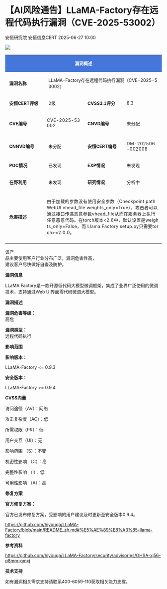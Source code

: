 #  【AI风险通告】LLaMA-Factory存在远程代码执行漏洞（CVE-2025-53002）  
安恒研究院  安恒信息CERT   2025-06-27 10:00  
  
![](https://mmbiz.qpic.cn/mmbiz_jpg/JAzzLj4nXevmL5H6C1I6nWLYOHeic25ZZq3Sju5Xs1LnOckux8PBqG1qYrBly0Nicx4verjADnLorl5g1ImeuTeg/640?wx_fmt=jpeg&from=appmsg&wx_&wx_ "")  
  
<table><tbody><tr style="-webkit-tap-highlight-color:transparent;"><td colspan="4" data-colwidth="100.0000%" width="100.0000%" style="-webkit-tap-highlight-color:transparent;word-break:break-all;hyphens:auto;border-color:#4577da;background-color:#4577da;"><section style="-webkit-tap-highlight-color:transparent;margin:5px 0px;"><section style="-webkit-tap-highlight-color:transparent;margin-top:0px;margin-right:0px;margin-bottom:unset;margin-left:0px;padding:0px 5px;font-size:14px;color:rgb(255, 255, 255);box-sizing:border-box;"><p style="-webkit-tap-highlight-color:transparent;text-align:center;"><strong style="-webkit-tap-highlight-color:transparent;"><span leaf="">漏洞概述</span></strong></p></section></section></td></tr><tr style="-webkit-tap-highlight-color:transparent;"><td data-colwidth="25.0000%" width="25.0000%" style="-webkit-tap-highlight-color:transparent;word-break:break-all;hyphens:auto;border-color:#4577da;"><section style="-webkit-tap-highlight-color:transparent;margin:5px 0px;"><section style="-webkit-tap-highlight-color:transparent;margin-top:0px;margin-right:0px;margin-bottom:unset;margin-left:0px;padding:0px 5px;font-size:14px;box-sizing:border-box;"><p style="-webkit-tap-highlight-color:transparent;text-align:left;"><strong style="-webkit-tap-highlight-color:transparent;"><span leaf="">漏洞名称</span></strong></p></section></section></td><td colspan="3" data-colwidth="75.0000%" width="75.0000%" style="-webkit-tap-highlight-color:transparent;word-break:break-all;hyphens:auto;border-color:#4577da;"><section style="-webkit-tap-highlight-color:transparent;margin:5px 0px;"><section style="-webkit-tap-highlight-color:transparent;margin-top:0px;margin-right:0px;margin-bottom:unset;margin-left:0px;padding:0px 5px;font-size:14px;box-sizing:border-box;"><p><span leaf="">LLaMA-Factory存在远程代码执行漏洞（CVE-2025-53002）</span></p></section></section></td></tr><tr style="-webkit-tap-highlight-color:transparent;"><td data-colwidth="25.0000%" width="25.0000%" style="-webkit-tap-highlight-color:transparent;word-break:break-all;hyphens:auto;border-color:#4577da;"><section style="-webkit-tap-highlight-color:transparent;margin:5px 0px;"><section style="-webkit-tap-highlight-color:transparent;margin-top:0px;margin-right:0px;margin-bottom:unset;margin-left:0px;padding:0px 5px;font-size:14px;box-sizing:border-box;"><p style="-webkit-tap-highlight-color:transparent;text-align:left;"><strong style="-webkit-tap-highlight-color:transparent;"><span leaf="">安恒CERT评级</span></strong></p></section></section></td><td data-colwidth="25.0000%" width="25.0000%" style="-webkit-tap-highlight-color:transparent;word-break:break-all;hyphens:auto;border-color:#4577da;"><section style="-webkit-tap-highlight-color:transparent;margin:5px 0px;"><section style="-webkit-tap-highlight-color:transparent;margin-top:0px;margin-right:0px;margin-bottom:unset;margin-left:0px;padding:0px 5px;font-size:14px;box-sizing:border-box;"><p style="-webkit-tap-highlight-color:transparent;text-align:left;word-break:break-all;"><span leaf="" style="-webkit-tap-highlight-color:transparent;">2级</span></p></section></section></td><td data-colwidth="25.0000%" width="25.0000%" style="-webkit-tap-highlight-color:transparent;word-break:break-all;hyphens:auto;border-color:#4577da;"><section style="-webkit-tap-highlight-color:transparent;margin:5px 0px;"><section style="-webkit-tap-highlight-color:transparent;margin-top:0px;margin-right:0px;margin-bottom:unset;margin-left:0px;padding:0px 5px;font-size:14px;box-sizing:border-box;"><p style="-webkit-tap-highlight-color:transparent;text-align:left;"><strong style="-webkit-tap-highlight-color:transparent;"><span leaf="">CVSS3.1评分</span></strong></p></section></section></td><td data-colwidth="25.0000%" width="25.0000%" style="-webkit-tap-highlight-color:transparent;word-break:break-all;hyphens:auto;border-color:#4577da;"><section style="-webkit-tap-highlight-color:transparent;margin:5px 0px;"><section style="-webkit-tap-highlight-color:transparent;margin-top:0px;margin-right:0px;margin-bottom:unset;margin-left:0px;padding:0px 5px;font-size:14px;box-sizing:border-box;"><p><span leaf="">8.3</span></p></section></section></td></tr><tr style="-webkit-tap-highlight-color:transparent;"><td data-colwidth="25.0000%" width="25.0000%" style="-webkit-tap-highlight-color:transparent;word-break:break-all;hyphens:auto;border-color:#4577da;"><section style="-webkit-tap-highlight-color:transparent;margin:5px 0px;"><section style="-webkit-tap-highlight-color:transparent;margin-top:0px;margin-right:0px;margin-bottom:unset;margin-left:0px;padding:0px 5px;font-size:14px;box-sizing:border-box;"><p style="-webkit-tap-highlight-color:transparent;text-align:left;"><strong style="-webkit-tap-highlight-color:transparent;"><span leaf="">CVE编号</span></strong></p></section></section></td><td data-colwidth="25.0000%" width="25.0000%" style="-webkit-tap-highlight-color:transparent;word-break:break-all;hyphens:auto;border-color:#4577da;"><section style="-webkit-tap-highlight-color:transparent;margin:5px 0px;"><p><span style="font-size:14px;letter-spacing:0.544px;"><span leaf="">CVE-2025-53002</span></span></p><section style="-webkit-tap-highlight-color:transparent;margin-top:0px;margin-right:0px;margin-bottom:unset;margin-left:0px;padding:0px 5px;font-size:14px;overflow:hidden;line-height:0;box-sizing:border-box;"><span leaf="" style="-webkit-tap-highlight-color:transparent;"><br/></span></section></section></td><td data-colwidth="25.0000%" width="25.0000%" style="-webkit-tap-highlight-color:transparent;word-break:break-all;hyphens:auto;border-color:#4577da;"><section style="-webkit-tap-highlight-color:transparent;margin:5px 0px;"><section style="-webkit-tap-highlight-color:transparent;margin-top:0px;margin-right:0px;margin-bottom:unset;margin-left:0px;padding:0px 5px;font-size:14px;box-sizing:border-box;"><p style="-webkit-tap-highlight-color:transparent;text-align:left;"><strong style="-webkit-tap-highlight-color:transparent;"><span leaf="">CNVD编号</span></strong></p></section></section></td><td data-colwidth="25.0000%" width="25.0000%" style="-webkit-tap-highlight-color:transparent;word-break:break-all;hyphens:auto;border-color:#4577da;"><section style="-webkit-tap-highlight-color:transparent;margin:5px 0px;"><section style="-webkit-tap-highlight-color:transparent;margin-top:0px;margin-right:0px;margin-bottom:unset;margin-left:0px;padding:0px 5px;font-size:14px;box-sizing:border-box;"><p style="-webkit-tap-highlight-color:transparent;text-align:left;"><span leaf="" style="-webkit-tap-highlight-color:transparent;">未分配</span></p></section></section></td></tr><tr style="-webkit-tap-highlight-color:transparent;"><td data-colwidth="25.0000%" width="25.0000%" style="-webkit-tap-highlight-color:transparent;word-break:break-all;hyphens:auto;border-color:#4577da;"><section style="-webkit-tap-highlight-color:transparent;margin:5px 0px;"><section style="-webkit-tap-highlight-color:transparent;margin-top:0px;margin-right:0px;margin-bottom:unset;margin-left:0px;padding:0px 5px;font-size:14px;box-sizing:border-box;"><p style="-webkit-tap-highlight-color:transparent;text-align:left;"><strong style="-webkit-tap-highlight-color:transparent;"><span leaf="">CNNVD编号</span></strong></p></section></section></td><td data-colwidth="25.0000%" width="25.0000%" style="-webkit-tap-highlight-color:transparent;word-break:break-all;hyphens:auto;border-color:#4577da;"><section style="-webkit-tap-highlight-color:transparent;margin:5px 0px;"><section style="-webkit-tap-highlight-color:transparent;margin-top:0px;margin-right:0px;margin-bottom:unset;margin-left:0px;padding:0px 5px;font-size:14px;box-sizing:border-box;"><p style="-webkit-tap-highlight-color:transparent;"><span leaf="" style="-webkit-tap-highlight-color:transparent;">未分配</span></p></section></section></td><td data-colwidth="25.0000%" width="25.0000%" style="-webkit-tap-highlight-color:transparent;word-break:break-all;hyphens:auto;border-color:#4577da;"><section style="-webkit-tap-highlight-color:transparent;margin:5px 0px;"><section style="-webkit-tap-highlight-color:transparent;margin-top:0px;margin-right:0px;margin-bottom:unset;margin-left:0px;padding:0px 5px;font-size:14px;box-sizing:border-box;"><p style="-webkit-tap-highlight-color:transparent;text-align:left;"><strong style="-webkit-tap-highlight-color:transparent;"><span leaf="">安恒CERT编号</span></strong></p></section></section></td><td data-colwidth="25.0000%" width="25.0000%" style="-webkit-tap-highlight-color:transparent;word-break:break-all;hyphens:auto;border-color:#4577da;"><section style="-webkit-tap-highlight-color:transparent;margin:5px 0px;"><section style="-webkit-tap-highlight-color:transparent;margin-top:0px;margin-right:0px;margin-bottom:unset;margin-left:0px;padding:0px 5px;font-size:14px;box-sizing:border-box;"><p><span style="letter-spacing:0.544px;font-size:14px;"><span leaf="">DM-202506-002008</span></span></p></section></section></td></tr><tr style="-webkit-tap-highlight-color:transparent;"><td data-colwidth="25.0000%" width="25.0000%" style="-webkit-tap-highlight-color:transparent;word-break:break-all;hyphens:auto;border-color:#4577da;"><section style="-webkit-tap-highlight-color:transparent;margin:5px 0px;"><section style="-webkit-tap-highlight-color:transparent;margin-top:0px;margin-right:0px;margin-bottom:unset;margin-left:0px;padding:0px 5px;font-size:14px;box-sizing:border-box;"><p style="-webkit-tap-highlight-color:transparent;text-align:left;"><strong style="-webkit-tap-highlight-color:transparent;"><span leaf="">POC情况</span></strong></p></section></section></td><td data-colwidth="25.0000%" width="25.0000%" style="-webkit-tap-highlight-color:transparent;word-break:break-all;hyphens:auto;border-color:#4577da;"><section style="-webkit-tap-highlight-color:transparent;margin:5px 0px;"><section style="-webkit-tap-highlight-color:transparent;margin-top:0px;margin-right:0px;margin-bottom:unset;margin-left:0px;padding:0px 5px;font-size:14px;box-sizing:border-box;"><p style="-webkit-tap-highlight-color:transparent;"><span leaf="" style="-webkit-tap-highlight-color:transparent;">已发现</span></p></section></section></td><td data-colwidth="25.0000%" width="25.0000%" style="-webkit-tap-highlight-color:transparent;word-break:break-all;hyphens:auto;border-color:#4577da;"><section style="-webkit-tap-highlight-color:transparent;margin:5px 0px;"><section style="-webkit-tap-highlight-color:transparent;margin-top:0px;margin-right:0px;margin-bottom:unset;margin-left:0px;padding:0px 5px;font-size:14px;box-sizing:border-box;"><p style="-webkit-tap-highlight-color:transparent;text-align:left;"><strong style="-webkit-tap-highlight-color:transparent;"><span leaf="">EXP情况</span></strong></p></section></section></td><td data-colwidth="25.0000%" width="25.0000%" style="-webkit-tap-highlight-color:transparent;word-break:break-all;hyphens:auto;border-color:#4577da;"><section style="-webkit-tap-highlight-color:transparent;margin:5px 0px;"><section style="-webkit-tap-highlight-color:transparent;margin-top:0px;margin-right:0px;margin-bottom:unset;margin-left:0px;padding:0px 5px;font-size:14px;box-sizing:border-box;"><p style="-webkit-tap-highlight-color:transparent;"><span leaf="" style="-webkit-tap-highlight-color:transparent;">未发现</span></p></section></section></td></tr><tr style="-webkit-tap-highlight-color:transparent;"><td data-colwidth="25.0000%" width="25.0000%" style="-webkit-tap-highlight-color:transparent;word-break:break-all;hyphens:auto;border-color:#4577da;"><section style="-webkit-tap-highlight-color:transparent;margin:5px 0px;"><section style="-webkit-tap-highlight-color:transparent;margin-top:0px;margin-right:0px;margin-bottom:unset;margin-left:0px;padding:0px 5px;font-size:14px;box-sizing:border-box;"><p style="-webkit-tap-highlight-color:transparent;text-align:left;"><strong style="-webkit-tap-highlight-color:transparent;"><span leaf="">在野利用</span></strong></p></section></section></td><td data-colwidth="25.0000%" width="25.0000%" style="-webkit-tap-highlight-color:transparent;word-break:break-all;hyphens:auto;border-color:#4577da;"><section style="-webkit-tap-highlight-color:transparent;margin:5px 0px;"><section style="-webkit-tap-highlight-color:transparent;margin-top:0px;margin-right:0px;margin-bottom:unset;margin-left:0px;padding:0px 5px;font-size:14px;box-sizing:border-box;"><p style="-webkit-tap-highlight-color:transparent;"><span leaf="" style="-webkit-tap-highlight-color:transparent;">未发现</span></p></section></section></td><td data-colwidth="25.0000%" width="25.0000%" style="-webkit-tap-highlight-color:transparent;word-break:break-all;hyphens:auto;border-color:#4577da;"><section style="-webkit-tap-highlight-color:transparent;margin:5px 0px;"><section style="-webkit-tap-highlight-color:transparent;margin-top:0px;margin-right:0px;margin-bottom:unset;margin-left:0px;padding:0px 5px;font-size:14px;box-sizing:border-box;"><p style="-webkit-tap-highlight-color:transparent;text-align:left;"><strong style="-webkit-tap-highlight-color:transparent;"><span leaf="">研究情况</span></strong></p></section></section></td><td data-colwidth="25.0000%" width="25.0000%" style="-webkit-tap-highlight-color:transparent;word-break:break-all;hyphens:auto;border-color:#4577da;"><section style="-webkit-tap-highlight-color:transparent;margin:5px 0px;"><section style="-webkit-tap-highlight-color:transparent;margin-top:0px;margin-right:0px;margin-bottom:unset;margin-left:0px;padding:0px 5px;font-size:14px;box-sizing:border-box;"><p style="-webkit-tap-highlight-color:transparent;"><span leaf="" style="-webkit-tap-highlight-color:transparent;">分析中</span></p></section></section></td></tr><tr style="-webkit-tap-highlight-color:transparent;"><td data-colwidth="25.0000%" width="25.0000%" style="-webkit-tap-highlight-color:transparent;word-break:break-all;hyphens:auto;border-color:#4577da;"><section style="-webkit-tap-highlight-color:transparent;margin:5px 0px;"><section style="-webkit-tap-highlight-color:transparent;margin-top:0px;margin-right:0px;margin-bottom:unset;margin-left:0px;padding:0px 5px;font-size:14px;box-sizing:border-box;"><p style="-webkit-tap-highlight-color:transparent;text-align:left;"><strong style="-webkit-tap-highlight-color:transparent;"><span leaf="">危害描述</span></strong></p></section></section></td><td colspan="3" data-colwidth="75.0000%" width="75.0000%" style="-webkit-tap-highlight-color:transparent;word-break:break-all;hyphens:auto;border-color:#4577da;"><section style="-webkit-tap-highlight-color:transparent;margin:5px 0px;"><section style="-webkit-tap-highlight-color:transparent;margin-top:0px;margin-right:0px;margin-bottom:unset;margin-left:0px;padding:0px 5px;font-size:14px;overflow:hidden;line-height:0;box-sizing:border-box;"><span leaf="" style="-webkit-tap-highlight-color:transparent;"><br/></span></section><p><span style="font-size:14px;letter-spacing:0.544px;"><span leaf="">由于加载的参数没有使用安全参数（Checkpoint path WebUI vhead_file weights_only=True），攻击者可以通过接口传递恶意参数vhead_file从而在服务器上执行任意恶意代码。在torch版本&lt;2.6中，默认设置是weights_only=False，而 Llama Factory setup.py只需要torch&gt;=2.0.0。</span></span></p><section style="-webkit-tap-highlight-color:transparent;margin-top:0px;margin-right:0px;margin-bottom:unset;margin-left:0px;padding:0px 5px;font-size:14px;overflow:hidden;line-height:0;box-sizing:border-box;"><span leaf="" style="-webkit-tap-highlight-color:transparent;"><br/></span></section></section></td></tr></tbody></table>  
  
该产  
品主要使用客户行业分布广泛，漏洞危害性高，  
建议客户尽快做好自查及防护。  
  
  
  
**漏洞信息**  
  
  
  
  
LLaMA Factory是一款开源低代码大模型微调框架，集成了业界广泛使用的微调技术，支持通过Web UI界面零代码微调大模型。  
  
  
**漏洞描述**  
  
**漏洞危害等级：**  
高危  
  
**漏洞类型：**  
远程代码执行  
  
  
**影响范围**  
  
**影响版本：**  
  
LLaMA-Factory <= 0.9.3  
  
**安全版本：**  
  
LLaMA-Factory >= 0.9.4  
  
  
**CVSS向量**  
  
访问途径（AV）：网络  
  
攻击复杂度（AC）：低  
  
所需权限（PR）：低  
  
用户交互（UI）：无  
  
影响范围 （S）：不变  
  
机密性影响 （C）：高  
  
完整性影响 （l）：低  
  
可用性影响 （A）：高  
  
  
  
**修复方案**  
  
  
  
  
**官方修复方案：**  
  
官方已发布修复方案，受影响的用户建议及时更新至安全版本0.9.4。  
  
https://github.com/hiyouga/LLaMA-Factory/blob/main/README_zh.md#%E5%AE%89%E8%A3%85-llama-factory  
  
  
**参考资料**  
  
  
  
  
  
https://github.com/hiyouga/LLaMA-Factory/security/advisories/GHSA-xj56-p8mm-qmxj  
  
  
  
**技术支持**  
  
  
  
  
如有漏洞相关需求支持请联系400-6059-110获取相关能力支撑。  
  
  
